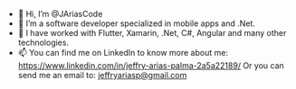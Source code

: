 - 👋 Hi, I’m @JAriasCode
- 📱 I’m a software developer specialized in mobile apps and .Net.
- 🌱 I have worked with Flutter, Xamarin, .Net, C#, Angular and many other technologies.
- 📫 You can find me on LinkedIn to know more about me:
          https://www.linkedin.com/in/jeffry-arias-palma-2a5a22189/
      Or you can send me an email to:
          jeffryariasp@gmail.com
